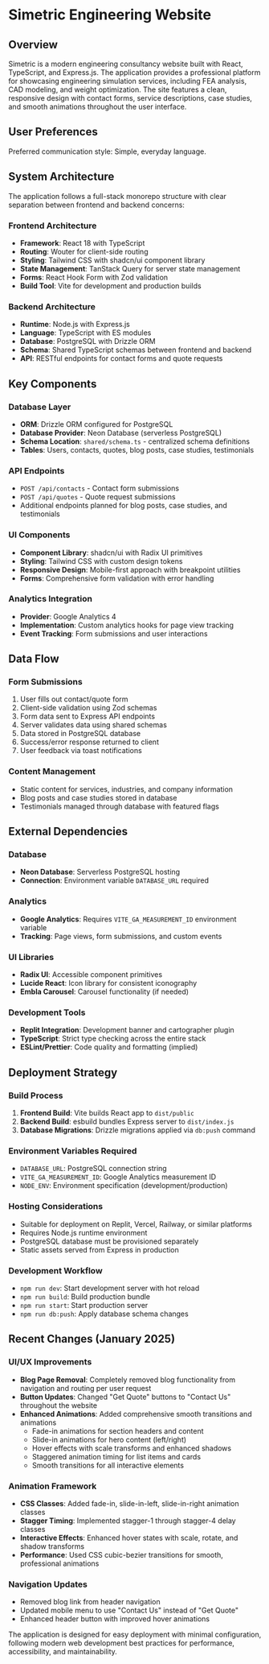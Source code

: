 # Simetric Engineering Website

## Overview

Simetric is a modern engineering consultancy website built with React, TypeScript, and Express.js. The application provides a professional platform for showcasing engineering simulation services, including FEA analysis, CAD modeling, and weight optimization. The site features a clean, responsive design with contact forms, service descriptions, case studies, and smooth animations throughout the user interface.

## User Preferences

Preferred communication style: Simple, everyday language.

## System Architecture

The application follows a full-stack monorepo structure with clear separation between frontend and backend concerns:

### Frontend Architecture
- **Framework**: React 18 with TypeScript
- **Routing**: Wouter for client-side routing
- **Styling**: Tailwind CSS with shadcn/ui component library
- **State Management**: TanStack Query for server state management
- **Forms**: React Hook Form with Zod validation
- **Build Tool**: Vite for development and production builds

### Backend Architecture
- **Runtime**: Node.js with Express.js
- **Language**: TypeScript with ES modules
- **Database**: PostgreSQL with Drizzle ORM
- **Schema**: Shared TypeScript schemas between frontend and backend
- **API**: RESTful endpoints for contact forms and quote requests

## Key Components

### Database Layer
- **ORM**: Drizzle ORM configured for PostgreSQL
- **Database Provider**: Neon Database (serverless PostgreSQL)
- **Schema Location**: `shared/schema.ts` - centralized schema definitions
- **Tables**: Users, contacts, quotes, blog posts, case studies, testimonials

### API Endpoints
- `POST /api/contacts` - Contact form submissions
- `POST /api/quotes` - Quote request submissions
- Additional endpoints planned for blog posts, case studies, and testimonials

### UI Components
- **Component Library**: shadcn/ui with Radix UI primitives
- **Styling**: Tailwind CSS with custom design tokens
- **Responsive Design**: Mobile-first approach with breakpoint utilities
- **Forms**: Comprehensive form validation with error handling

### Analytics Integration
- **Provider**: Google Analytics 4
- **Implementation**: Custom analytics hooks for page view tracking
- **Event Tracking**: Form submissions and user interactions

## Data Flow

### Form Submissions
1. User fills out contact/quote form
2. Client-side validation using Zod schemas
3. Form data sent to Express API endpoints
4. Server validates data using shared schemas
5. Data stored in PostgreSQL database
6. Success/error response returned to client
7. User feedback via toast notifications

### Content Management
- Static content for services, industries, and company information
- Blog posts and case studies stored in database
- Testimonials managed through database with featured flags

## External Dependencies

### Database
- **Neon Database**: Serverless PostgreSQL hosting
- **Connection**: Environment variable `DATABASE_URL` required

### Analytics
- **Google Analytics**: Requires `VITE_GA_MEASUREMENT_ID` environment variable
- **Tracking**: Page views, form submissions, and custom events

### UI Libraries
- **Radix UI**: Accessible component primitives
- **Lucide React**: Icon library for consistent iconography
- **Embla Carousel**: Carousel functionality (if needed)

### Development Tools
- **Replit Integration**: Development banner and cartographer plugin
- **TypeScript**: Strict type checking across the entire stack
- **ESLint/Prettier**: Code quality and formatting (implied)

## Deployment Strategy

### Build Process
1. **Frontend Build**: Vite builds React app to `dist/public`
2. **Backend Build**: esbuild bundles Express server to `dist/index.js`
3. **Database Migrations**: Drizzle migrations applied via `db:push` command

### Environment Variables Required
- `DATABASE_URL`: PostgreSQL connection string
- `VITE_GA_MEASUREMENT_ID`: Google Analytics measurement ID
- `NODE_ENV`: Environment specification (development/production)

### Hosting Considerations
- Suitable for deployment on Replit, Vercel, Railway, or similar platforms
- Requires Node.js runtime environment
- PostgreSQL database must be provisioned separately
- Static assets served from Express in production

### Development Workflow
- `npm run dev`: Start development server with hot reload
- `npm run build`: Build production bundle
- `npm run start`: Start production server
- `npm run db:push`: Apply database schema changes

## Recent Changes (January 2025)

### UI/UX Improvements
- **Blog Page Removal**: Completely removed blog functionality from navigation and routing per user request
- **Button Updates**: Changed "Get Quote" buttons to "Contact Us" throughout the website
- **Enhanced Animations**: Added comprehensive smooth transitions and animations
  - Fade-in animations for section headers and content
  - Slide-in animations for hero content (left/right)
  - Hover effects with scale transforms and enhanced shadows
  - Staggered animation timing for list items and cards
  - Smooth transitions for all interactive elements

### Animation Framework
- **CSS Classes**: Added fade-in, slide-in-left, slide-in-right animation classes
- **Stagger Timing**: Implemented stagger-1 through stagger-4 delay classes
- **Interactive Effects**: Enhanced hover states with scale, rotate, and shadow transforms
- **Performance**: Used CSS cubic-bezier transitions for smooth, professional animations

### Navigation Updates
- Removed blog link from header navigation
- Updated mobile menu to use "Contact Us" instead of "Get Quote"
- Enhanced header button with improved hover animations

The application is designed for easy deployment with minimal configuration, following modern web development best practices for performance, accessibility, and maintainability.